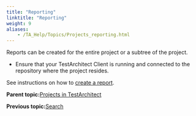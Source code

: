```yaml
--- 
title: "Reporting"
linktitle: "Reporting"
weight: 9
aliases: 
    - /TA_Help/Topics/Projects_reporting.html
---
```


Reports can be created for the entire project or a subtree of the project.

-   Ensure that your TestArchitect Client is running and connected to the repository where the project resides.

See instructions on how to [create a report](/TA_Help/Topics/Report_producing.html).

**Parent topic:**[Projects in TestArchitect](/TA_Help/Topics/Projects_def.html)

**Previous topic:**[Search](/TA_Help/Topics/Projects_search.html)

